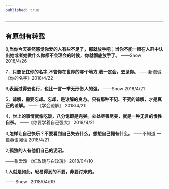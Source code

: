 ```yaml
---
published: true
---
```


---
## 有原创有转载

8,**当你今天突然感觉你爱的人有些不足了，那就放手吧；当你不能一眼在人群中认出她或者她做什么你都不会理会的时候，你就彻底放手了。**
——Snow 2018/4/26

7，**只要记住你的名字,不管你在世界的哪个地方,我一定会，去见你。**
——新海诚 《你的名字》2018/4/22

6,**表面过得去也行，也比一言一举无形伤人的强。**
——Snow 2018/4/21

5，**谅解，需要忘却。忘却，是谅解的良方。只有那种不记、不究的谅解，才是真正的谅解。**
——《学会谅解》 2018/4/21

4，**世上的事情就像吃饭，八分饱即是完美。处处尽善尽美，就是一种无言的慢性自杀。**
——《你要学着自己强大》 2018/4/21

3,**怎样让自己快乐？不要看到自己失去什么，想想自己拥有什么。**
——不知道 一篇英语阅读 2018/4/21

2,**孤独的人有他们自己的泥沼。**

——张爱玲 《红玫瑰与白玫瑰》 2018/04/10

1,**人就是如此，轻易得到的不要，非要讨来的。**                           

—— Snow   2018/04/09

